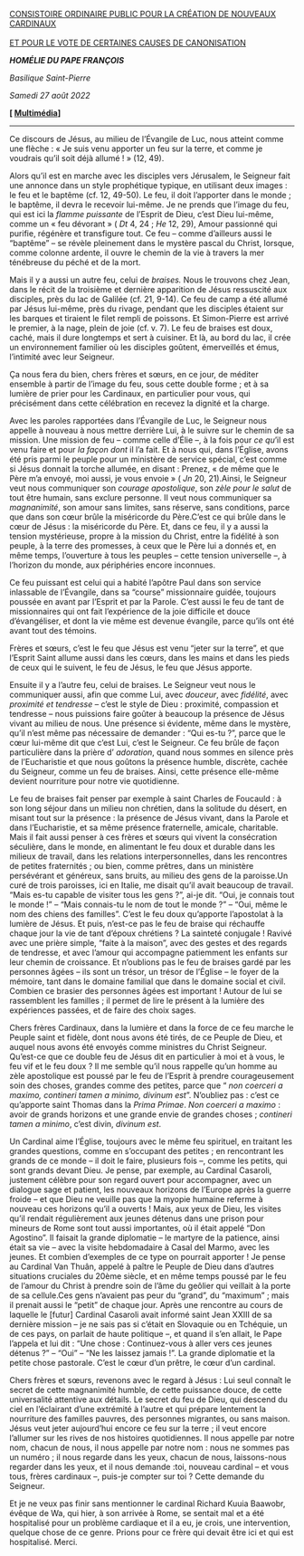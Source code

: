 [CONSISTOIRE ORDINAIRE PUBLIC POUR LA CRÉATION DE NOUVEAUX CARDINAUX \
\
ET POUR LE VOTE DE CERTAINES CAUSES DE CANONISATION](https://www.vatican.va/news_services/liturgy/libretti/2022/20220827-libretto-concistoro-creazione.pdf)

***HOMÉLIE DU PAPE FRANÇOIS***

*Basilique Saint-Pierre*

*Samedi 27 août 2022*

**[ [Multimédia](http://w2.vatican.va/content/francesco/fr/events/event.dir.html/content/vaticanevents/fr/2022/8/27/concistoro.html)]**

____________________________

Ce discours de Jésus, au milieu de l’Évangile de Luc, nous atteint comme une flèche : « Je suis venu apporter un feu sur la terre, et comme je voudrais qu’il soit déjà allumé ! » (12, 49).

Alors qu’il est en marche avec les disciples vers Jérusalem, le Seigneur fait une annonce dans un style prophétique typique, en utilisant deux images : le feu et le baptême (cf. 12, 49-50). Le feu, il doit l’apporter dans le monde ; le baptême, il devra le recevoir lui-même. Je ne prends que l’image du feu, qui est ici la *flamme puissante* de l’Esprit de Dieu, c’est Dieu lui-même, comme un « feu dévorant » ( *Dt* 4, 24 ; *He* 12, 29), Amour passionné qui purifie, régénère et transfigure tout. Ce feu – comme d’ailleurs aussi le “baptême” – se révèle pleinement dans le mystère pascal du Christ, lorsque, comme colonne ardente, il ouvre le chemin de la vie à travers la mer ténébreuse du péché et de la mort.

Mais il y a aussi un autre feu, celui de *braises.* Nous le trouvons chez Jean, dans le récit de la troisième et dernière apparition de Jésus ressuscité aux disciples, près du lac de Galilée (cf. 21, 9-14). Ce feu de camp a été allumé par Jésus lui-même, près du rivage, pendant que les disciples étaient sur les barques et tiraient le filet rempli de poissons. Et Simon-Pierre est arrivé le premier, à la nage, plein de joie (cf. v. 7). Le feu de braises est doux, caché, mais il dure longtemps et sert à cuisiner. Et là, au bord du lac, il crée un environnement familier où les disciples goûtent, émerveillés et émus, l’intimité avec leur Seigneur.

Ça nous fera du bien, chers frères et sœurs, en ce jour, de méditer ensemble à partir de l’image du feu, sous cette double forme ; et à sa lumière de prier pour les Cardinaux, en particulier pour vous, qui précisément dans cette célébration en recevez la dignité et la charge.

Avec les paroles rapportées dans l’Évangile de Luc, le Seigneur nous appelle à nouveau à nous mettre derrière Lui, à le suivre sur le chemin de sa mission. Une mission de feu – comme celle d’Élie –, à la fois pour *ce qu*’il est venu faire et pour *la façon dont* il l’a fait. Et à nous qui, dans l’Église, avons été pris parmi le peuple pour un ministère de service spécial, c’est comme si Jésus donnait la torche allumée, en disant : Prenez, « de même que le Père m’a envoyé, moi aussi, je vous envoie » ( *Jn* 20, 21).Ainsi, le Seigneur veut nous communiquer son *courage apostolique*, son *zèle pour le salut* de tout être humain, sans exclure personne. Il veut nous communiquer sa *magnanimité*, son amour sans limites, sans réserve, sans conditions, parce que dans son cœur brûle la miséricorde du Père.C’est ce qui brûle dans le cœur de Jésus : la miséricorde du Père. Et, dans ce feu, il y a aussi la tension mystérieuse, propre à la mission du Christ, entre la fidélité à son peuple, à la terre des promesses, à ceux que le Père lui a donnés et, en même temps, l’ouverture à tous les peuples – cette tension universelle –, à l’horizon du monde, aux périphéries encore inconnues.

Ce feu puissant est celui qui a habité l’apôtre Paul dans son service inlassable de l’Évangile, dans sa “course” missionnaire guidée, toujours poussée en avant par l’Esprit et par la Parole. C’est aussi le feu de tant de missionnaires qui ont fait l’expérience de la joie difficile et douce d’évangéliser, et dont la vie même est devenue évangile, parce qu’ils ont été avant tout des témoins.

Frères et sœurs, c’est le feu que Jésus est venu “jeter sur la terre”, et que l’Esprit Saint allume aussi dans les cœurs, dans les mains et dans les pieds de ceux qui le suivent, le feu de Jésus, le feu que Jésus apporte.

Ensuite il y a l’autre feu, celui de braises. Le Seigneur veut nous le communiquer aussi, afin que comme Lui, avec *douceur*, avec *fidélité*, avec *proximité et tendresse* – c’est le style de Dieu : proximité, compassion et tendresse – nous puissions faire goûter à beaucoup la présence de Jésus vivant au milieu de nous. Une présence si évidente, même dans le mystère, qu’il n’est même pas nécessaire de demander : “Qui es-tu ?”, parce que le cœur lui-même dit que c’est Lui, c’est le Seigneur. Ce feu brûle de façon particulière dans la prière d’ *adoration*, quand nous sommes en silence près de l’Eucharistie et que nous goûtons la présence humble, discrète, cachée du Seigneur, comme un feu de braises. Ainsi, cette présence elle-même devient nourriture pour notre vie quotidienne.

Le feu de braises fait penser par exemple à saint Charles de Foucauld : à son long séjour dans un milieu non chrétien, dans la solitude du désert, en misant tout sur la présence : la présence de Jésus vivant, dans la Parole et dans l’Eucharistie, et sa même présence fraternelle, amicale, charitable. Mais il fait aussi penser à ces frères et sœurs qui vivent la consécration séculière, dans le monde, en alimentant le feu doux et durable dans les milieux de travail, dans les relations interpersonnelles, dans les rencontres de petites fraternités ; ou bien, comme prêtres, dans un ministère persévérant et généreux, sans bruits, au milieu des gens de la paroisse.Un curé de trois paroisses, ici en Italie, me disait qu’il avait beaucoup de travail. “Mais es-tu capable de visiter tous les gens ?”, ai-je dit. “Oui, je connais tout le monde !” – “Mais connais-tu le nom de tout le monde ?” – “Oui, même le nom des chiens des familles”. C’est le feu doux qu’apporte l’apostolat à la lumière de Jésus. Et puis, n’est-ce pas le feu de braise qui réchauffe chaque jour la vie de tant d’époux chrétiens ? La sainteté conjugale ! Ravivé avec une prière simple, “faite à la maison”, avec des gestes et des regards de tendresse, et avec l’amour qui accompagne patiemment les enfants sur leur chemin de croissance. Et n’oublions pas le feu de braises gardé par les personnes âgées – ils sont un trésor, un trésor de l’Église – le foyer de la mémoire, tant dans le domaine familial que dans le domaine social et civil. Combien ce brasier des personnes âgées est important ! Autour de lui se rassemblent les familles ; il permet de lire le présent à la lumière des expériences passées, et de faire des choix sages.

Chers frères Cardinaux, dans la lumière et dans la force de ce feu marche le Peuple saint et fidèle, dont nous avons été tirés, de ce Peuple de Dieu, et auquel nous avons été envoyés comme ministres du Christ Seigneur. Qu’est-ce que ce double feu de Jésus dit en particulier à moi et à vous, le feu vif et le feu doux ? Il me semble qu’il nous rappelle qu’un homme au zèle apostolique est poussé par le feu de l’Esprit à prendre courageusement soin des choses, grandes comme des petites, parce que “ *non coerceri a maximo, contineri tamen a minimo, divinum est*”. N’oubliez pas : c’est ce qu’apporte saint Thomas dans la *Prima Primae*. *Non coerceri a maximo* : avoir de grands horizons et une grande envie de grandes choses ; *contineri tamen a minimo*, c’est divin, *divinum est*.

Un Cardinal aime l’Église, toujours avec le même feu spirituel, en traitant les grandes questions, comme en s’occupant des petites ; en rencontrant les grands de ce monde – il doit le faire, plusieurs fois –, comme les petits, qui sont grands devant Dieu. Je pense, par exemple, au Cardinal Casaroli, justement célèbre pour son regard ouvert pour accompagner, avec un dialogue sage et patient, les nouveaux horizons de l’Europe après la guerre froide – et que Dieu ne veuille pas que la myopie humaine referme à nouveau ces horizons qu’il a ouverts ! Mais, aux yeux de Dieu, les visites qu’il rendait régulièrement aux jeunes détenus dans une prison pour mineurs de Rome sont tout aussi importantes, où il était appelé “Don Agostino”. Il faisait la grande diplomatie – le martyre de la patience, ainsi était sa vie – avec la visite hebdomadaire à Casal del Marmo, avec les jeunes. Et combien d’exemples de ce type on pourrait apporter ! Je pense au Cardinal Van Thuân, appelé à paître le Peuple de Dieu dans d’autres situations cruciales du 20ème siècle, et en même temps poussé par le feu de l’amour du Christ à prendre soin de l’âme du geôlier qui veillait à la porte de sa cellule.Ces gens n’avaient pas peur du “grand”, du “maximum” ; mais il prenait aussi le “petit” de chaque jour. Après une rencontre au cours de laquelle le [futur] Cardinal Casaroli avait informé saint Jean XXIII de sa dernière mission – je ne sais pas si c’était en Slovaquie ou en Tchéquie, un de ces pays, on parlait de haute politique –, et quand il s’en allait, le Pape l’appela et lui dit : “Une chose : Continuez-vous à aller vers ces jeunes détenus ?” – “Oui” – “Ne les laissez jamais !”. La grande diplomatie et la petite chose pastorale. C’est le cœur d’un prêtre, le cœur d’un cardinal.

Chers frères et sœurs, revenons avec le regard à Jésus : Lui seul connaît le secret de cette magnanimité humble, de cette puissance douce, de cette universalité attentive aux détails. Le secret du feu de Dieu, qui descend du ciel en l’éclairant d’une extrémité à l’autre et qui prépare lentement la nourriture des familles pauvres, des personnes migrantes, ou sans maison. Jésus veut jeter aujourd’hui encore ce feu sur la terre ; il veut encore l’allumer sur les rives de nos histoires quotidiennes. Il nous appelle par notre nom, chacun de nous, il nous appelle par notre nom : nous ne sommes pas un numéro ; il nous regarde dans les yeux, chacun de nous, laissons-nous regarder dans les yeux, et il nous demande :toi, nouveau cardinal – et vous tous, frères cardinaux –, puis-je compter sur toi ? Cette demande du Seigneur.

Et je ne veux pas finir sans mentionner le cardinal Richard Kuuia Baawobr, évêque de Wa, qui hier, à son arrivée à Rome, se sentait mal et a été hospitalisé pour un problème cardiaque et il a eu, je crois, une intervention, quelque chose de ce genre. Prions pour ce frère qui devait être ici et qui est hospitalisé. Merci.